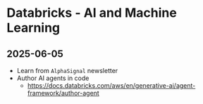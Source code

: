 # Databricks - AI and Machine Learning

## 2025-06-05

- Learn from `AlphaSignal` newsletter
- Author AI agents in code
  - https://docs.databricks.com/aws/en/generative-ai/agent-framework/author-agent